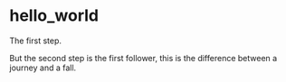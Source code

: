 # hello_world
The first step.

But the second step is the first follower, this is the difference between a journey and a fall.
